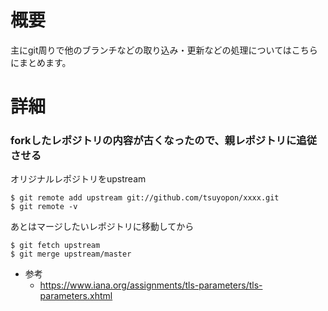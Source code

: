 # 概要
主にgit周りで他のブランチなどの取り込み・更新などの処理についてはこちらにまとめます。

# 詳細
### forkしたレポジトリの内容が古くなったので、親レポジトリに追従させる

オリジナルレポジトリをupstream
```
$ git remote add upstream git://github.com/tsuyopon/xxxx.git
$ git remote -v
```

あとはマージしたいレポジトリに移動してから
```
$ git fetch upstream
$ git merge upstream/master
```

- 参考
  - https://www.iana.org/assignments/tls-parameters/tls-parameters.xhtml
